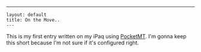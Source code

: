   ---
    layout: default
    title: On the Move..
    ---
This is my first entry written on my iPaq using <a href="http://www.randyrants.com/pocketsharpmt/">PocketMT</a>. I'm gonna keep this short because I'm not sure if it's configured right. 